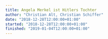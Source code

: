 ```yaml
---
title: Angela Merkel ist Hitlers Tochter
author: "Christian Alt, Christian Schiffer"
date: "2018-12-28T12:00:00+01:00"
started: "2018-12-28T12:00:00+01:00"
finished: "2019-01-04T12:00:00+01:00"
---
```


